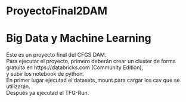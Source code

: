 # ProyectoFinal2DAM
<h1> Big Data y Machine Learning </h1>
<p> Éste es un proyecto final del CFGS DAM.</br>
Para ejecutar el proyecto, primero deberán crear un cluster de forma gratuita en https://databricks.com (Community Edition),<br/>
y subir los notebook de python. <br/>
En primer lugar ejecutad el datasets_mount para cargar los csv que se utilizarán. <br/>
Después ya ejecutad el TFG-Run.</p>
